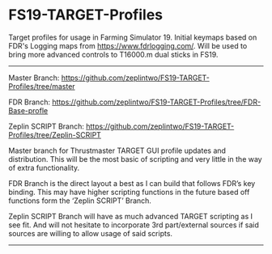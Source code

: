 # FS19-TARGET-Profiles
Target profiles for usage in Farming Simulator 19. Initial keymaps based on FDR's Logging maps from https://www.fdrlogging.com/. Will be used to bring more advanced controls to T16000.m dual sticks in FS19.

----------------------------------------------------------

Master Branch: https://github.com/zeplintwo/FS19-TARGET-Profiles/tree/master

FDR Branch: https://github.com/zeplintwo/FS19-TARGET-Profiles/tree/FDR-Base-profle

Zeplin SCRIPT Branch: https://github.com/zeplintwo/FS19-TARGET-Profiles/tree/Zeplin-SCRIPT

Master branch for Thrustmaster TARGET GUI profile updates and distribution. This will be the most basic of scripting and very little in the way of extra functionality. 

FDR Branch is the direct layout a best as I can build that follows FDR’s key binding. This may have higher scripting functions in the future based off functions form the ‘Zeplin SCRIPT’ Branch.

Zeplin SCRIPT Branch will have as much advanced TARGET scripting as I see fit. And will not hesitate to incorporate 3rd part/external sources if said sources are willing to allow usage of said scripts.

----------------------------------------------------------
